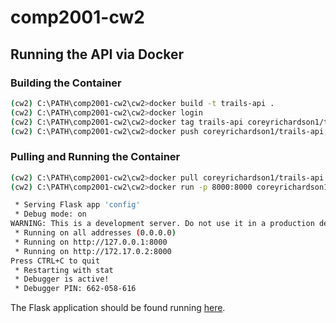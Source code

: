 # comp2001-cw2

## Running the API via Docker

### Building the Container

```bash
(cw2) C:\PATH\comp2001-cw2\cw2>docker build -t trails-api .
(cw2) C:\PATH\comp2001-cw2\cw2>docker login
(cw2) C:\PATH\comp2001-cw2\cw2>docker tag trails-api coreyrichardson1/trails-api
(cw2) C:\PATH\comp2001-cw2\cw2>docker push coreyrichardson1/trails-api
```

### Pulling and Running the Container

```bash
(cw2) C:\PATH\comp2001-cw2\cw2>docker pull coreyrichardson1/trails-api
(cw2) C:\PATH\comp2001-cw2\cw2>docker run -p 8000:8000 coreyrichardson1/trails-api

 * Serving Flask app 'config'
 * Debug mode: on
WARNING: This is a development server. Do not use it in a production deployment. Use a production WSGI server instead.
 * Running on all addresses (0.0.0.0)
 * Running on http://127.0.0.1:8000
 * Running on http://172.17.0.2:8000
Press CTRL+C to quit
 * Restarting with stat
 * Debugger is active!
 * Debugger PIN: 662-058-616
```

The Flask application should be found running [here](http://127.0.0.1:8000).

